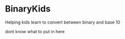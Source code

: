 # BinaryKids
Helping kids learn to convert between binary and base 10

dont know what to put in here
